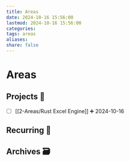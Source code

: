 ```yaml
---
title: Areas
date: 2024-10-16 15:56:00
lastmod: 2024-10-16 15:56:00
categories: 
tags: areas
aliases: 
share: false 
---
```


# Areas

## Projects 🎯
- [ ] [[2-Areas/Rust Excel Engine]] ➕ 2024-10-16



## Recurring 🔁



## Archives 🗃️

